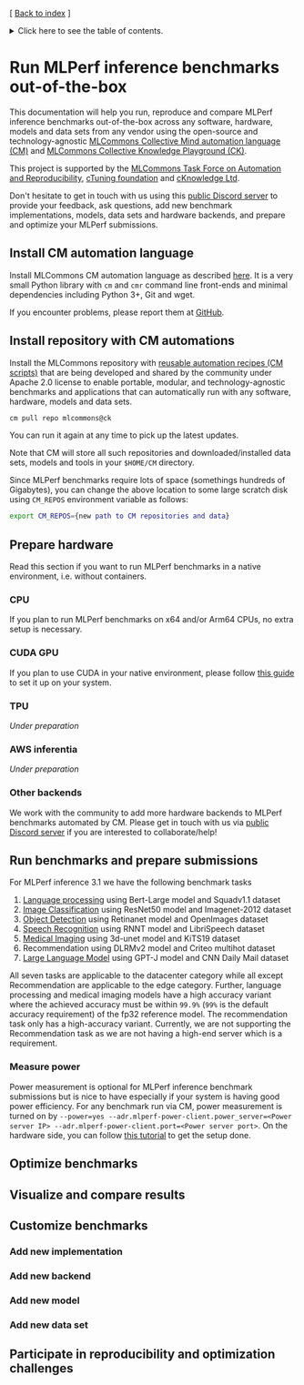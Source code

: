 [ [Back to index](README.md) ]

<details>
<summary>Click here to see the table of contents.</summary>

* [Run MLPerf inference benchmarks out-of-the-box](#run-mlperf-inference-benchmarks-out-of-the-box)
  * [Install CM automation language](#install-cm-automation-language)
  * [Install repository with CM automations](#install-repository-with-cm-automations)
  * [Prepare hardware](#prepare-hardware)
    * [CPU](#cpu)
    * [CUDA GPU](#cuda-gpu)
    * [TPU](#tpu)
    * [AWS inferentia](#aws-inferentia)
    * [Other backends](#other-backends)

</details>


# Run MLPerf inference benchmarks out-of-the-box

This documentation will help you run, reproduce and compare MLPerf inference benchmarks out-of-the-box 
across any software, hardware, models and data sets from any vendor
using the open-source and technology-agnostic [MLCommons Collective Mind automation language (CM)](https://doi.org/10.5281/zenodo.8105339)
and [MLCommons Collective Knowledge Playground (CK)](https://access.cknowledge.org/playground/?action=experiments).

This project is supported by the [MLCommons Task Force on Automation and Reproducibility](../taskforce.md),
[cTuning foundation](https://cTuning.org) and [cKnowledge Ltd](https://cKnowledge.org).

Don't hesitate to get in touch with us using this [public Discord server](https://discord.gg/JjWNWXKxwT) 
to provide your feedback, ask questions, add new benchmark implementations, models, data sets and hardware backends,
and prepare and optimize your MLPerf submissions.


## Install CM automation language

Install MLCommons CM automation language as described [here](../../installation.md). 
It is a very small Python library with `cm` and `cmr` command line front-ends and minimal dependencies including Python 3+, Git and wget.

If you encounter problems, please report them at [GitHub](https://github.com/mlcommons/ck/issues).


## Install repository with CM automations

Install the MLCommons repository with [reusable automation recipes (CM scripts)](https://github.com/mlcommons/ck/tree/master/cm-mlops/script)
that are being developed and shared by the community under Apache 2.0 license 
to enable portable, modular, and technology-agnostic benchmarks and applications 
that can automatically run with any software, hardware, models and data sets.

```bash
cm pull repo mlcommons@ck
```

You can run it again at any time to pick up the latest updates.

Note that CM will store all such repositories and downloaded/installed data sets, models and tools
in your `$HOME/CM` directory. 

Since MLPerf benchmarks require lots of space (somethings hundreds of Gigabytes), 
you can change the above location to some large scratch disk using `CM_REPOS` 
environment variable as follows:

```bash
export CM_REPOS={new path to CM repositories and data}
```

## Prepare hardware

Read this section if you want to run MLPerf benchmarks in a native environment, i.e. without containers.

### CPU

If you plan to run MLPerf benchmarks on x64 and/or Arm64 CPUs, no extra setup is necessary.

### CUDA GPU

If you plan to use CUDA in your native environment, please follow [this guide](../../installation-cuda.md) to set it up on your system.

### TPU

*Under preparation*

### AWS inferentia

*Under preparation*

### Other backends

We work with the community to add more hardware backends to MLPerf benchmarks automated by CM.
Please get in touch with us via [public Discord server](https://discord.gg/JjWNWXKxwT) 
if you are interested to collaborate/help!


## Run benchmarks and prepare submissions

For MLPerf inference 3.1 we have the following benchmark tasks
1. [Language processing](https://github.com/mlcommons/ck/blob/master/cm-mlops/challenge/optimize-mlperf-inference-v3.1-2023/docs/generate-bert-submission.md) using Bert-Large model and Squadv1.1 dataset
2. [Image Classification](https://github.com/mlcommons/ck/blob/master/cm-mlops/challenge/optimize-mlperf-inference-v3.1-2023/docs/generate-resnet50-submission.md) using ResNet50 model and Imagenet-2012 dataset
3. [Object Detection](https://github.com/mlcommons/ck/blob/master/cm-mlops/challenge/optimize-mlperf-inference-v3.1-2023/docs/generate-retinanet-submission.md) using Retinanet model and OpenImages dataset
4. [Speech Recognition](https://github.com/mlcommons/ck/blob/master/cm-mlops/challenge/optimize-mlperf-inference-v3.1-2023/docs/generate-rnnt-submission.md) using RNNT model and LibriSpeech dataset
5. [Medical Imaging](https://github.com/mlcommons/ck/blob/master/cm-mlops/challenge/optimize-mlperf-inference-v3.1-2023/docs/generate-3d-unet-submission.md)  using 3d-unet model and KiTS19 dataset
6. Recommendation using DLRMv2 model and Criteo multihot dataset
7. [Large Language Model](https://github.com/mlcommons/ck/tree/master/docs/mlperf/inference/gpt-j) using GPT-J model and CNN Daily Mail dataset

All seven tasks are applicable to the datacenter category while all except Recommendation are applicable to the edge category. 
Further, language processing and medical imaging models have a high accuracy variant where the achieved accuracy 
must be within `99.9%` (`99%` is the default accuracy requirement) of the fp32 reference model. 
The recommendation task only has a high-accuracy variant. Currently, we are not supporting the Recommendation task as we are not having a high-end server which is a requirement.

### Measure power

Power measurement is optional for MLPerf inference benchmark submissions but is nice to have especially if your system is having good power efficiency. For any benchmark run via CM, power measurement is turned on by `--power=yes --adr.mlperf-power-client.power_server=<Power server IP> --adr.mlperf-power-client.port=<Power server port>`. On the hardware side, you can follow [this tutorial](https://github.com/mlcommons/ck/blob/master/docs/tutorials/mlperf-inference-power-measurement.md) to get the setup done. 

## Optimize benchmarks

## Visualize and compare results



## Customize benchmarks

### Add new implementation

### Add new backend

### Add new model

### Add new data set




## Participate in reproducibility and optimization challenges
